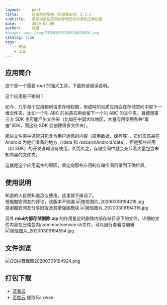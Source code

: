 ```yaml
---
layout:     post
title:      存储空间隔离（存储重定向）3.2.3
subtitle:   重定向那些应用的存储空间目录到正确位置
date:       2020-03-09
author:     浅唱
#header-img: /img/TIM截图20190810024626.png
catalog: true
tags:
    - 安卓
    - 工具
---
```



## 应用简介
这个是一个需要 root 的强大工具，下载前请阅读说明。  
  
这个应用是干嘛的？  
  
如今，几乎每个应用都用请求存储权限，但成吨的劣质应用会在存储空间中留下一堆文件夹，比如一个叫 ABC 的劣质应用会留下一个叫 ABC 的文件夹，且使用第三方 SDK 也可能产生文件夹（比如在中国大陆地区，大量应用使用各种“毒瘤”SDK，而这些 SDK 会创建很多文件夹）。  
  
那些文件夹中通常只包含令用户迷惑的内容（应用数据、缓存等），它们应该呆在 Android 为他们准备的地方（/data 和 /sdcard/Android/data），但是那些应用（和 SDK）的开发者却没有使用。久而久之，存储空间中就会充斥着大量包含未知内容的文件夹。  
  
这就是这个应用诞生的原因，重定向那些应用的存储空间目录到正确位置。  

## 使用说明
知道的人自然知道怎么使用，这里就不废话了。  
根据酷安网友的评论，该版本不侧漏
![微信图片_20200309194219.jpg](/img/微信图片_20200309194219.jpg)  
感谢酷安网友分享旧版及其增强版模块
![微信图片_20200309194316.jpg](/img/微信图片_20200309194316.jpg)  
  
另外 **miui内部存储删除.zip** 的作用是定时删除内部存储目录下的文件，详细的文件内容在压缩包内/common/service.sh文件，可以自行查看或编辑  
![微信图片_20200309194554.jpg](/img/微信图片_20200309194554.jpg)

## 文件浏览
![QQ拼音截图20200309194924.png](/img/QQ拼音截图20200309194924.png)

## 打包下载
- [蓝奏云](https://wwcy.lanzouq.com/ia3bxjg)   
- [百度云](https://pan.baidu.com/s/1G_YcCe3-vDXbgBmaRvkgVQ) 提取码: xwas  
